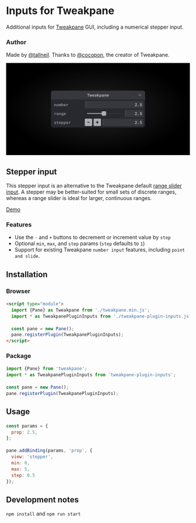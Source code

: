 # Inputs for Tweakpane
Additional inputs for [Tweakpane](https://tweakpane.github.io/docs/) GUI, including a numerical stepper input.

### Author
Made by [@tallneil](https://tallneil.io/). Thanks to [@cocopon](https://github.com/cocopon), the creator of Tweakpane.

![Tweakpane UI screenshot](/assets/cover.png)

## Stepper input
This stepper input is an alternative to the Tweakpane default [range slider input](https://tweakpane.github.io/docs/input-bindings/#number_range). A stepper may be better-suited for small sets of discrete ranges, whereas a range slider is ideal for larger, continuous ranges.

[Demo](https://tallneil.github.io/tweakpane-plugin-inputs/)

### Features 
* Use the `-` and `+` buttons to decrement or increment value by `step`
* Optional `min`, `max`, and `step` params (`step` defaults to `1`)
* Support for existing Tweakpane `number input` features, including `point and slide`. 


## Installation

### Browser
```html
<script type="module">
  import {Pane} as Tweakpane from './tweakpane.min.js';
  import * as TweakpanePluginInputs from './tweakpane-plugin-inputs.js';

  const pane = new Pane();
  pane.registerPlugin(TweakpanePluginInputs);
</script>
```


### Package
```js
import {Pane} from 'tweakpane';
import * as TweakpanePluginInputs from 'tweakpane-plugin-inputs';

const pane = new Pane();
pane.registerPlugin(TweakpanePluginInputs);
```


## Usage
```js
const params = {
  prop: 2.5,
};

pane.addBinding(params, 'prop', {
  view: 'stepper',
  min: 0,
  max: 5, 
  step: 0.5
});
```

## Development notes
`npm install` and `npm run start`